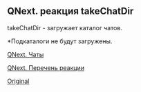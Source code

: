 ## QNext. реакция takeChatDir

takeChatDir - загружает каталог чатов. 



*Подкаталоги не будут загружены.



[QNext. Чаты](/docs-test/ph/admin/chat-about)

[QNext. Перечень реакции](/docs-test/ph/reactions)
  
[Original](https://telegra.ph/QNext-admin-reaction-takeChatDir-05-07)